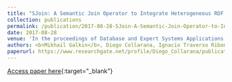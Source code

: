 ```yaml
---
title: "SJoin: A Semantic Join Operator to Integrate Heterogeneous RDF Graphs"
collection: publications
permalink: /publication/2017-08-28-SJoin-A-Semantic-Join-Operator-to-Integrate-Heterogeneous-RDF-Graphs
date: 2017-08-28
venue: 'In the proceedings of Database and Expert Systems Applications - 28th International Conference, DEXA 2017, Lyon, France, August 28-31, 2017, Proceedings, Part I'
authors: <b>Mikhail Galkin</b>, Diego Collarana, Ignacio Traverso Ribon, Maria-Esther Vidal, Sören Auer
paperurl: https://www.researchgate.net/profile/Diego_Collarana/publication/318361299_SJoin_A_Semantic_Join_Operator_to_Integrate_Heterogeneous_RDF_Graphs/links/5a338992aca2727144b70649/SJoin-A-Semantic-Join-Operator-to-Integrate-Heterogeneous-RDF-Graphs.pdf
---
```

[Access paper here](https://www.researchgate.net/profile/Diego_Collarana/publication/318361299_SJoin_A_Semantic_Join_Operator_to_Integrate_Heterogeneous_RDF_Graphs/links/5a338992aca2727144b70649/SJoin-A-Semantic-Join-Operator-to-Integrate-Heterogeneous-RDF-Graphs.pdf){:target="_blank"}
